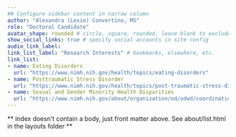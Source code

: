 ```yaml
---
## Configure sidebar content in narrow column
author: "Alexandra (Lexie) Convertino, MS"
role: "Doctoral Candidate"
avatar_shape: rounded # circle, square, rounded, leave blank to exclude
show_social_links: true # specify social accounts in site config
audio_link_label: 
link_list_label: "Research Interests" # bookmarks, elsewhere, etc.
link_list:
- name: Eating Disorders
  url: "https://www.nimh.nih.gov/health/topics/eating-disorders"
- name: Posttraumatic Stress Disorder
  url: "https://www.nimh.nih.gov/health/topics/post-traumatic-stress-disorder-ptsd"
- name: Sexual and Gender Minority Health Disparities
  url: "https://www.nimh.nih.gov/about/organization/od/odwd/coordination-of-sexual-and-gender-minority-mental-health-research-at-nimh"
---
```


** index doesn't contain a body, just front matter above.
See about/list.html in the layouts folder **